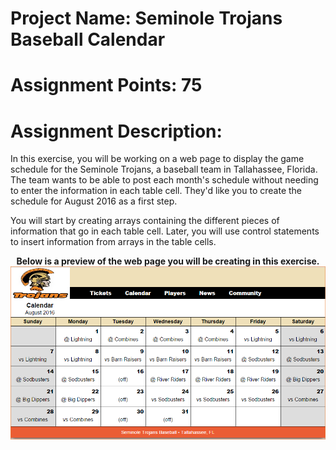<h1><b>Project Name:</b>            Seminole Trojans Baseball Calendar</h1>

<h1><b>Assignment Points:  75</b></h1>

<h1><b>Assignment Description:</b></h1>

In this exercise, you will be working on a web page to display the game schedule for the Seminole Trojans, a baseball team in Tallahassee, Florida.  The team wants to be able to post each month's schedule without needing to enter the information in each table cell.  They'd like you to create the schedule for August 2016 as a first step.

You will start by creating arrays containing the different pieces of information that go in each table cell.  Later, you will use control statements to insert information from arrays in the table cells.  
<center><b>Below is a preview of the web page you will be creating in this exercise.</b></center>

<center><img src=".guides/img/SeminoleTrojanFinal.png" alt="Seminole Trojans" /></center>
  
  